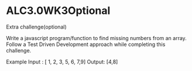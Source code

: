 # ALC3.0WK3Optional

Extra challenge(optional)

Write a javascript program/function to find missing numbers from an array. Follow a
Test Driven Development approach while completing this challenge.

Example
Input : [ 1, 2, 3, 5, 6, 7,9]
Output: [4,8]
